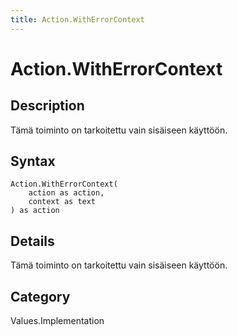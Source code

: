 ```yaml
---
title: Action.WithErrorContext
---
```


# Action.WithErrorContext


## Description

Tämä toiminto on tarkoitettu vain sisäiseen käyttöön.


## Syntax

```powerquery
Action.WithErrorContext(
    action as action,
    context as text
) as action
```


## Details

Tämä toiminto on tarkoitettu vain sisäiseen käyttöön.



## Category
Values.Implementation
